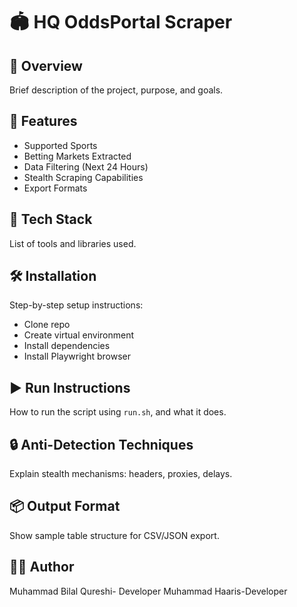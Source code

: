 # 🏟️ HQ OddsPortal Scraper

## 📌 Overview
Brief description of the project, purpose, and goals.

## 🚀 Features
- Supported Sports
- Betting Markets Extracted
- Data Filtering (Next 24 Hours)
- Stealth Scraping Capabilities
- Export Formats

## 🧱 Tech Stack
List of tools and libraries used.

## 🛠️ Installation
Step-by-step setup instructions:
- Clone repo
- Create virtual environment
- Install dependencies
- Install Playwright browser

## ▶️ Run Instructions
How to run the script using `run.sh`, and what it does.

## 🔒 Anti-Detection Techniques
Explain stealth mechanisms: headers, proxies, delays.

## 📦 Output Format
Show sample table structure for CSV/JSON export.

## 👨‍💻 Author
Muhammad Bilal Qureshi- Developer
Muhammad Haaris-Developer
